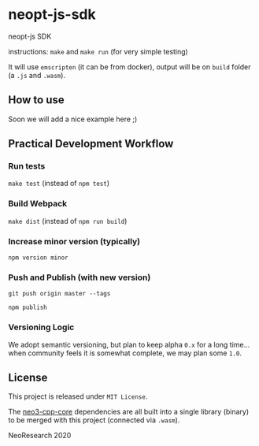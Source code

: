 # neopt-js-sdk
neopt-js SDK

instructions: `make` and `make run` (for very simple testing)

It will use `emscripten` (it can be from docker), output will be on `build` folder (a `.js` and `.wasm`).

## How to use

Soon we will add a nice example here ;)


## Practical Development Workflow

### Run tests
`make test` (instead of `npm test`)

### Build Webpack
`make dist` (instead of `npm run build`)

### Increase minor version (typically)
`npm version minor`

### Push and Publish (with new version)
`git push origin master --tags`

`npm publish`

### Versioning Logic

We adopt semantic versioning, but plan to keep alpha `0.x` for a long time... 
when community feels it is somewhat complete, we may plan some `1.0`.

## License

This project is released under `MIT License`.

The [neo3-cpp-core](https://github.com/neoresearch/neo3-cpp-core) dependencies are all built into a single library (binary) to be merged with this project (connected via `.wasm`).

NeoResearch 2020